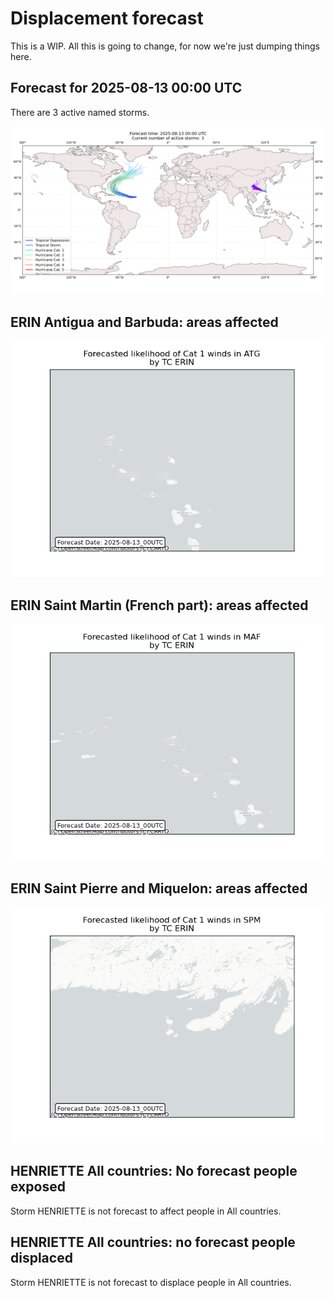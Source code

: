 # Displacement forecast

This is a WIP. All this is going to change, for now we're just dumping things here.
## Forecast for 2025-08-13 00:00 UTC

There are 3 active named storms.

![Active storm ensemble tracks](ECMWF_TC_tracks_20250813000000.png)

## ERIN Antigua and Barbuda: areas affected

![Map of areas possibly experiencing Cat 1 winds](impact-map_TC_ECMWF_ens_ERIN_2025-08-13_00UTC_ATG_cat1.png)
## ERIN Saint Martin (French part): areas affected

![Map of areas possibly experiencing Cat 1 winds](impact-map_TC_ECMWF_ens_ERIN_2025-08-13_00UTC_MAF_cat1.png)
## ERIN Saint Pierre and Miquelon: areas affected

![Map of areas possibly experiencing Cat 1 winds](impact-map_TC_ECMWF_ens_ERIN_2025-08-13_00UTC_SPM_cat1.png)
## HENRIETTE All countries: No forecast people exposed

Storm HENRIETTE is not forecast to affect people in All countries.

## HENRIETTE All countries: no forecast people displaced

Storm HENRIETTE is not forecast to displace people in All countries.

